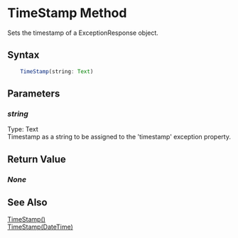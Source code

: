 # TimeStamp Method
Sets the timestamp of a ExceptionResponse object.

## Syntax
```javascript
	TimeStamp(string: Text)
```

## Parameters
### *string*
Type: Text<br/>
Timestamp as a string to be assigned to the 'timestamp' exception property.

## Return Value
### *None*

## See Also
[TimeStamp()](./TimeStamp1.md)<br />
[TimeStamp(DateTime)](./TimeStamp3.md)<br />
